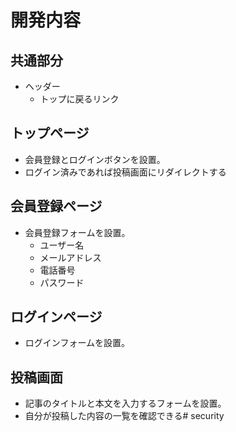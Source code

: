 # 開発内容
## 共通部分
  - ヘッダー
    - トップに戻るリンク
## トップページ 
  - 会員登録とログインボタンを設置。
  - ログイン済みであれば投稿画面にリダイレクトする
## 会員登録ページ
  - 会員登録フォームを設置。
    - ユーザー名
    - メールアドレス
    - 電話番号
    - パスワード
## ログインページ
  - ログインフォームを設置。
## 投稿画面
  - 記事のタイトルと本文を入力するフォームを設置。
  - 自分が投稿した内容の一覧を確認できる# security
